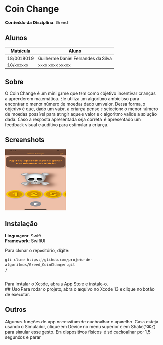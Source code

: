 # Coin Change
**Conteúdo da Disciplina**: Greed<br>

## Alunos
|Matrícula | Aluno |
| -- | -- |
| 18/0018019  |  Guilherme Daniel Fernandes da Silva |
| 18/xxxxxx  |  xxxx xxxx xxxxx |

## Sobre 
O Coin Change é um mini game que tem como objetivo incentivar crianças a aprenderem matemática. Ele utiliza um algoritmo ambicioso para encontrar o menor número de moedas dado um valor. Dessa forma, o objetivo é que, dado um valor, a criança pense e selecione o menor número de moedas possível para atingir aquele valor e o algoritmo valide a solução dada. Caso a resposta apresentada seja correta, é apresentado um feedback visual e auditivo para estimular a criança.
## Screenshots
<img src="https://github.com/projeto-de-algoritmos/Greed_CoinChanger/blob/master/Screenshots/img1.png?raw=true" alt="Image 1" style="height: 200px; width:200px;"/>

## Instalação 
**Linguagem**: Swift<br>
**Framework**: SwiftUI<br>

Para clonar o repositório, digite:
```
git clone https://github.com/projeto-de-algoritmos/Greed_CoinChanger.git
}
```
</br>
Para instalar o Xcode, abra a App Store e instale-o.
</br>
## Uso
Para rodar o projeto, abra o arquivo no Xcode 13 e clique no botão de executar.</br>

## Outros 
Algumas funções do app necessitam de cachoalhar o aparelho. Caso esteja usando o Simulador, clique em Device no menu superior e em Shake(^⌘Z) para simular esse gesto. Em dispositivos físicos, é só cachoalhar por 1,5 segundos e parar.




